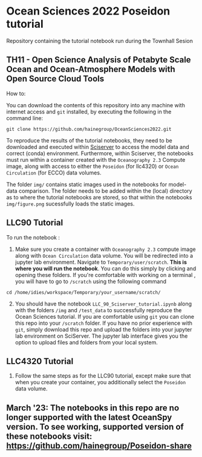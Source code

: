 # Ocean Sciences 2022 Poseidon tutorial
Repository containing the tutorial notebook run during the Townhall Sesion

## TH11 - Open Science Analysis of Petabyte Scale Ocean and Ocean-Atmosphere Models with Open Source Cloud Tools







How to:

You can download the contents of this repository into any machine with internet access and `git` installed, by executing the following in the command line:

`git clone https://github.com/hainegroup/OceanSciences2022.git`


To reproduce the results of the tutorial notebooks, they need to be downloaded and executed within [Sciserver](https://www.sciserver.org/) to access the model data and correct (conda) environment. Furthermore, within Sciserver, the notebooks must run within a container created with the `Oceanography 2.3` Compute image, along with access to either the `Poseidon` (for llc4320) or `Ocean Circulation` (for ECCO) data volumes.

The folder `img/` contains static images used in the notebooks for model-data comparison. The folder needs to be added within the (local) directory as to where
the tutorial notebooks are stored, so that within the notebooks `img/figure.png` sucessfully loads the static images. 

## LLC90 Tutorial

To run the notebook : </br>
1. Make sure you create a container with `Oceanography 2.3` compute image along with `Ocean Circulation` data volume. You will be redirected into a jupyter lab environment. Navigate to `Temporary/user/scratch`. **This is where you will run the notebook**. You can do this simply by clicking and opening these folders. If you're comfortable with working on a terminal , you will have to go to `/scratch` using the following command </br>
  ```
  cd /home/idies/workspace/Temporary/your_username/scratch/
  ```
2. You should have the notebook `LLC_90_Sciserver_tutorial.ipynb` along with the folders `/img` and `/test_data` to successfully reproduce the Ocean Sciences tutorial. If you are comfortable using `git` you can clone this repo into your `/scratch` folder. If you have no prior experience with `git`, simply download this repo and upload the folders into your jupyter lab environment on SciServer. The jupyter lab interface gives you the option to upload files and folders from your local system. 

## LLC4320 Tutorial
1. Follow the same steps as for the LLC90 tutorial, except make sure that when you create your container, you additionally select the `Poseidon` data volume. 

## March '23: The notebooks in this repo are no longer supported with the latest OceanSpy version. To see working, supported version of these notebooks visit: https://github.com/hainegroup/Poseidon-share
